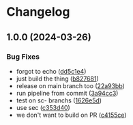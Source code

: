 # Changelog

## 1.0.0 (2024-03-26)


### Bug Fixes

* forgot to echo ([dd5c1e4](https://github.com/Protozoan1369/test2/commit/dd5c1e4477bf0dadfc785f93e41668bf301a69b4))
* just build the thing ([b827681](https://github.com/Protozoan1369/test2/commit/b827681f0559de7ab6a9ebe31a4ea978f44f3273))
* release on main branch too ([22a93bb](https://github.com/Protozoan1369/test2/commit/22a93bb84f0b7edfd8badb14e6f869ed29b6c2f4))
* run pipeline from commit ([3a94cc3](https://github.com/Protozoan1369/test2/commit/3a94cc3389fb44e9c3d481a78fbbb9bb87b89744))
* test on sc- branchs ([1626e5d](https://github.com/Protozoan1369/test2/commit/1626e5d09d57c29fbcf72aed4e95ad9ff9e1fa3b))
* use sec ([c353d40](https://github.com/Protozoan1369/test2/commit/c353d409062849a4280006fa99b34356012f1f79))
* we don't want to build on PR ([c4155ce](https://github.com/Protozoan1369/test2/commit/c4155ce1a64fa9943c7983887f90c57dc857a429))
